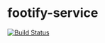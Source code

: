 # footify-service
[![Build Status](https://travis-ci.org/guillaume-g/footify-service.svg?branch=master)](https://travis-ci.org/guillaume-g/footify-service)
